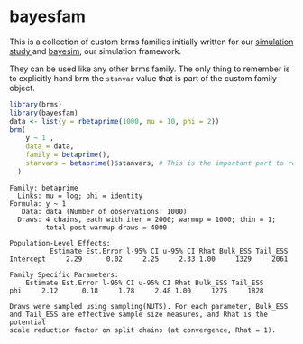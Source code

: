 # bayesfam

This is a collection of custom brms families initially written for our [simulation study ](https://arxiv.org/abs/2210.06927) and [bayesim](https://github.com/sims1253/bayesim), our simulation framework.

They can be used like any other brms family. The only thing to remember is to explicitly hand brm the `stanvar`
value that is part of the custom family object.
```r
library(brms)
library(bayesfam)
data <- list(y = rbetaprime(1000, mu = 10, phi = 2))
brm(
    y ~ 1 ,
    data = data,
    family = betaprime(),
    stanvars = betaprime()$stanvars, # This is the important part to remember
  )

```

```
Family: betaprime 
  Links: mu = log; phi = identity 
Formula: y ~ 1 
   Data: data (Number of observations: 1000) 
  Draws: 4 chains, each with iter = 2000; warmup = 1000; thin = 1;
         total post-warmup draws = 4000

Population-Level Effects: 
          Estimate Est.Error l-95% CI u-95% CI Rhat Bulk_ESS Tail_ESS
Intercept     2.29      0.02     2.25     2.33 1.00     1329     2061

Family Specific Parameters: 
    Estimate Est.Error l-95% CI u-95% CI Rhat Bulk_ESS Tail_ESS
phi     2.12      0.18     1.78     2.48 1.00     1275     1828

Draws were sampled using sampling(NUTS). For each parameter, Bulk_ESS
and Tail_ESS are effective sample size measures, and Rhat is the potential
scale reduction factor on split chains (at convergence, Rhat = 1).
```
